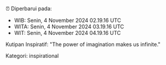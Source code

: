 ⏰ Diperbarui pada:
- WIB: Senin, 4 November 2024 02.19.16 UTC
- WITA: Senin, 4 November 2024 03.19.16 UTC
- WIT: Senin, 4 November 2024 04.19.16 UTC

Kutipan Inspiratif:
"The power of imagination makes us infinite."


Kategori: inspirational

